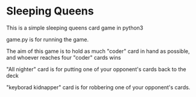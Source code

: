 # Sleeping Queens

This is a simple sleeping queens card game in python3

game.py is for running the game.

The aim of this game is to hold as much "coder" card in hand as possible, and whoever reaches four "coder" cards wins

"All nighter" card is for putting one of your opponent's cards back to the deck

"keyborad kidnapper" card is for robbering one of your opponent's cards.
